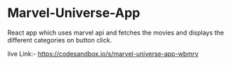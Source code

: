 # Marvel-Universe-App
React app which uses marvel api and fetches the movies and displays the different categories on button click.

live Link:- https://codesandbox.io/s/marvel-universe-app-wbmrv
